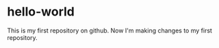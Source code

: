 # hello-world
This is my first repository on github.
Now I'm making changes to my first repository.
